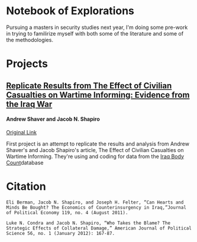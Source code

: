# Notebook of Explorations

Pursuing a masters in security studies next year, I'm doing some pre-work in trying to familirize myself with both some of the literature and some of the methodologies.

# Projects

## [Replicate Results from The Effect of Civilian Casualties on Wartime Informing: Evidence from the Iraq War](civiliancasualties)

#### Andrew Shaver and Jacob N. Shapiro

[Original Link](https://esoc.princeton.edu/files/effect-civilian-casualties-wartime-informing-evidence-iraq-war)

First project is an attempt to replicate the results and analysis from Andrew Shaver's and Jacob Shapiro's article, The Effect of Civilian Casualties on Wartime Informing. They're using and coding for data from the [Iraq Body Count](https://www.iraqbodycount.org/)database

# Citation

```
Eli Berman, Jacob N. Shapiro, and Joseph H. Felter, “Can Hearts and Minds Be Bought? The Economics of Counterinsurgency in Iraq,”Journal of Political Economy 119, no. 4 (August 2011).

Luke N. Condra and Jacob N. Shapiro, “Who Takes the Blame? The Strategic Effects of Collateral Damage,” American Journal of Political Science 56, no. 1 (January 2012): 167-87.
```
